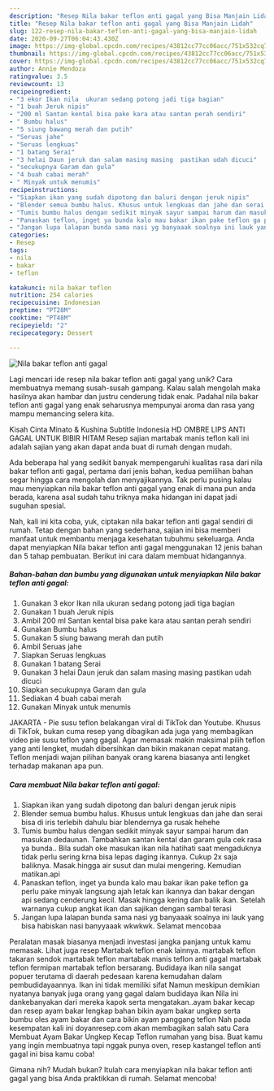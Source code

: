 ```yaml
---
description: "Resep Nila bakar teflon anti gagal yang Bisa Manjain Lidah"
title: "Resep Nila bakar teflon anti gagal yang Bisa Manjain Lidah"
slug: 122-resep-nila-bakar-teflon-anti-gagal-yang-bisa-manjain-lidah
date: 2020-09-27T06:04:43.430Z
image: https://img-global.cpcdn.com/recipes/43812cc77cc06acc/751x532cq70/nila-bakar-teflon-anti-gagal-foto-resep-utama.jpg
thumbnail: https://img-global.cpcdn.com/recipes/43812cc77cc06acc/751x532cq70/nila-bakar-teflon-anti-gagal-foto-resep-utama.jpg
cover: https://img-global.cpcdn.com/recipes/43812cc77cc06acc/751x532cq70/nila-bakar-teflon-anti-gagal-foto-resep-utama.jpg
author: Annie Mendoza
ratingvalue: 3.5
reviewcount: 13
recipeingredient:
- "3 ekor Ikan nila  ukuran sedang potong jadi tiga bagian"
- "1 buah Jeruk nipis"
- "200 ml Santan kental bisa pake kara atau santan perah sendiri"
- " Bumbu halus"
- "5 siung bawang merah dan putih"
- "Seruas jahe"
- "Seruas lengkuas"
- "1 batang Serai"
- "3 helai Daun jeruk dan salam masing masing  pastikan udah dicuci"
- "secukupnya Garam dan gula"
- "4 buah cabai merah"
- " Minyak untuk menumis"
recipeinstructions:
- "Siapkan ikan yang sudah dipotong dan baluri dengan jeruk nipis"
- "Blender semua bumbu halus. Khusus untuk lengkuas dan jahe dan serai bisa di iris terlebih dahulu biar blendernya ga rusak hehehe"
- "Tumis bumbu halus dengan sedikit minyak sayur sampai harum dan masukan dedaunan. Tambahkan santan kental dan garam gula cek rasa ya bunda.. Bila sudah oke masukan ikan nila hatihati saat mengaduknya tidak perlu sering krna bisa lepas daging ikannya. Cukup 2x saja baliknya. Masak.hingga air susut dan mulai mengering. Kemudian matikan.api"
- "Panaskan teflon, inget ya bunda kalo mau bakar ikan pake teflon ga perlu pake minyak langsung ajah letak kan ikannya dan bakar dengan api sedang cenderung kecil. Masak hingga kering dan balik ikan. Setelah warnanya cukup angkat ikan dan sajikan dengan sambal terasi"
- "Jangan lupa lalapan bunda sama nasi yg banyaaak soalnya ini lauk yang bisa habiskan nasi banyyaaak wkwkwk. Selamat mencobaa"
categories:
- Resep
tags:
- nila
- bakar
- teflon

katakunci: nila bakar teflon 
nutrition: 254 calories
recipecuisine: Indonesian
preptime: "PT28M"
cooktime: "PT48M"
recipeyield: "2"
recipecategory: Dessert

---
```



![Nila bakar teflon anti gagal](https://img-global.cpcdn.com/recipes/43812cc77cc06acc/751x532cq70/nila-bakar-teflon-anti-gagal-foto-resep-utama.jpg)

Lagi mencari ide resep nila bakar teflon anti gagal yang unik? Cara membuatnya memang susah-susah gampang. Kalau salah mengolah maka hasilnya akan hambar dan justru cenderung tidak enak. Padahal nila bakar teflon anti gagal yang enak seharusnya mempunyai aroma dan rasa yang mampu memancing selera kita.

Kisah Cinta Minato &amp; Kushina Subtitle Indonesia HD OMBRE LIPS ANTI GAGAL UNTUK BIBIR HITAM Resep sajian martabak manis teflon kali ini adalah sajian yang akan dapat anda buat di rumah dengan mudah.

Ada beberapa hal yang sedikit banyak mempengaruhi kualitas rasa dari nila bakar teflon anti gagal, pertama dari jenis bahan, kedua pemilihan bahan segar hingga cara mengolah dan menyajikannya. Tak perlu pusing kalau mau menyiapkan nila bakar teflon anti gagal yang enak di mana pun anda berada, karena asal sudah tahu triknya maka hidangan ini dapat jadi suguhan spesial.


Nah, kali ini kita coba, yuk, ciptakan nila bakar teflon anti gagal sendiri di rumah. Tetap dengan bahan yang sederhana, sajian ini bisa memberi manfaat untuk membantu menjaga kesehatan tubuhmu sekeluarga. Anda dapat menyiapkan Nila bakar teflon anti gagal menggunakan 12 jenis bahan dan 5 tahap pembuatan. Berikut ini cara dalam membuat hidangannya.

<!--inarticleads1-->

##### Bahan-bahan dan bumbu yang digunakan untuk menyiapkan Nila bakar teflon anti gagal:

1. Gunakan 3 ekor Ikan nila  ukuran sedang potong jadi tiga bagian
1. Gunakan 1 buah Jeruk nipis
1. Ambil 200 ml Santan kental bisa pake kara atau santan perah sendiri
1. Gunakan  Bumbu halus
1. Gunakan 5 siung bawang merah dan putih
1. Ambil Seruas jahe
1. Siapkan Seruas lengkuas
1. Gunakan 1 batang Serai
1. Gunakan 3 helai Daun jeruk dan salam masing masing  pastikan udah dicuci
1. Siapkan secukupnya Garam dan gula
1. Sediakan 4 buah cabai merah
1. Gunakan  Minyak untuk menumis


JAKARTA - Pie susu teflon belakangan viral di TikTok dan Youtube. Khusus di TikTok, bukan cuma resep yang dibagikan ada juga yang membagikan video pie susu teflon yang gagal. Agar memasak makin maksimal pilih teflon yang anti lengket, mudah dibersihkan dan bikin makanan cepat matang. Teflon menjadi wajan pilihan banyak orang karena biasanya anti lengket terhadap makanan apa pun. 

<!--inarticleads2-->

##### Cara membuat Nila bakar teflon anti gagal:

1. Siapkan ikan yang sudah dipotong dan baluri dengan jeruk nipis
1. Blender semua bumbu halus. Khusus untuk lengkuas dan jahe dan serai bisa di iris terlebih dahulu biar blendernya ga rusak hehehe
1. Tumis bumbu halus dengan sedikit minyak sayur sampai harum dan masukan dedaunan. Tambahkan santan kental dan garam gula cek rasa ya bunda.. Bila sudah oke masukan ikan nila hatihati saat mengaduknya tidak perlu sering krna bisa lepas daging ikannya. Cukup 2x saja baliknya. Masak.hingga air susut dan mulai mengering. Kemudian matikan.api
1. Panaskan teflon, inget ya bunda kalo mau bakar ikan pake teflon ga perlu pake minyak langsung ajah letak kan ikannya dan bakar dengan api sedang cenderung kecil. Masak hingga kering dan balik ikan. Setelah warnanya cukup angkat ikan dan sajikan dengan sambal terasi
1. Jangan lupa lalapan bunda sama nasi yg banyaaak soalnya ini lauk yang bisa habiskan nasi banyyaaak wkwkwk. Selamat mencobaa


Peralatan masak biasanya menjadi investasi jangka panjang untuk kamu memasak. Lihat juga resep Martabak teflon enak lainnya. martabak teflon takaran sendok martabak teflon martabak manis teflon anti gagal martabak teflon fermipan martabak teflon bersarang. Budidaya ikan nila sangat popuer terutama di daerah pedesaan karena kemudahan dalam pembudidayaannya. Ikan ini tidak memiliki sifat Namun meskipun demikian nyatanya banyak juga orang yang gagal dalam budidaya ikan Nila ini dankebanyakan dari mereka kapok serta mengatakan..ayam bakar kecap dan resep ayam bakar lengkap bahan bikin ayam bakar ungkep serta bumbu oles ayam bakar dan cara bikin ayam panggang teflon Nah pada kesempatan kali ini doyanresep.com akan membagikan salah satu Cara Membuat Ayam Bakar Ungkep Kecap Teflon rumahan yang bisa. Buat kamu yang ingin membuatnya tapi nggak punya oven, resep kastangel teflon anti gagal ini bisa kamu coba! 

Gimana nih? Mudah bukan? Itulah cara menyiapkan nila bakar teflon anti gagal yang bisa Anda praktikkan di rumah. Selamat mencoba!
